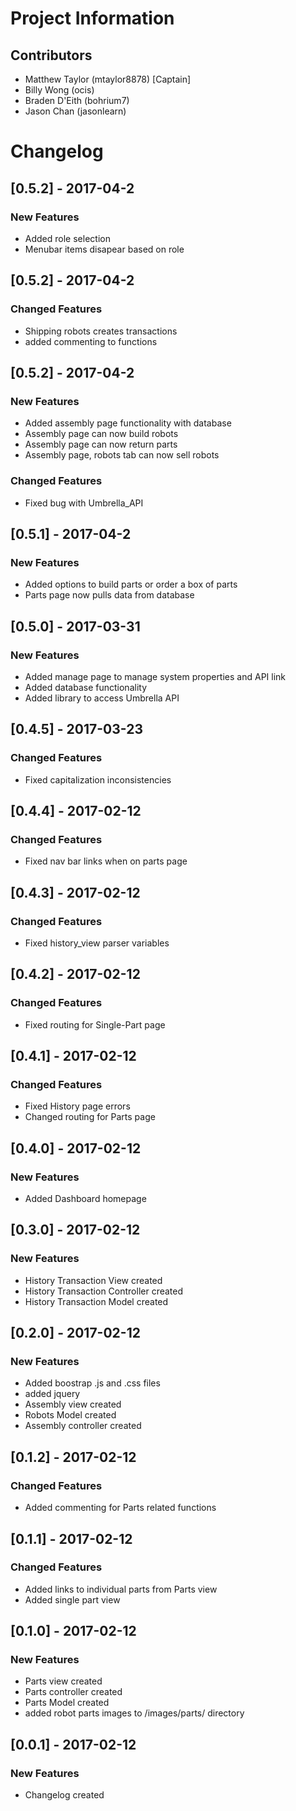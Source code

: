 # Project Information
## Contributors
- Matthew Taylor (mtaylor8878) [Captain]
- Billy Wong     (ocis)
- Braden D'Eith  (bohrium7)
- Jason Chan     (jasonlearn)

# Changelog

## [0.5.2] - 2017-04-2
### New Features
- Added role selection
- Menubar items disapear based on role

## [0.5.2] - 2017-04-2
### Changed Features
- Shipping robots creates transactions
- added commenting to functions

## [0.5.2] - 2017-04-2
### New Features
- Added assembly page functionality with database
- Assembly page can now build robots
- Assembly page can now return parts
- Assembly page, robots tab can now sell robots
### Changed Features
- Fixed bug with Umbrella_API

## [0.5.1] - 2017-04-2
### New Features
- Added options to build parts or order a box of parts
- Parts page now pulls data from database

## [0.5.0] - 2017-03-31
### New Features
- Added manage page to manage system properties and API link
- Added database functionality
- Added library to access Umbrella API

## [0.4.5] - 2017-03-23
### Changed Features
- Fixed capitalization inconsistencies

## [0.4.4] - 2017-02-12
### Changed Features
- Fixed nav bar links when on parts page

## [0.4.3] - 2017-02-12
### Changed Features
- Fixed history_view parser variables

## [0.4.2] - 2017-02-12
### Changed Features
- Fixed routing for Single-Part page

## [0.4.1] - 2017-02-12
### Changed Features
- Fixed History page errors
- Changed routing for Parts page

## [0.4.0] - 2017-02-12
### New Features
- Added Dashboard homepage

## [0.3.0] - 2017-02-12
### New Features
- History Transaction View created
- History Transaction Controller created
- History Transaction Model created

## [0.2.0] - 2017-02-12
### New Features
- Added boostrap .js and .css files
- added jquery
- Assembly view created
- Robots Model created
- Assembly controller created

## [0.1.2] - 2017-02-12
### Changed Features
- Added commenting for Parts related functions

## [0.1.1] - 2017-02-12
### Changed Features
- Added links to individual parts from Parts view
- Added single part view

## [0.1.0] - 2017-02-12
### New Features
- Parts view created
- Parts controller created
- Parts Model created
- added robot parts images to /images/parts/ directory

## [0.0.1] - 2017-02-12
### New Features
- Changelog created
